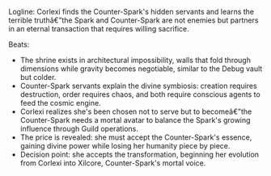 ﻿---
series: 1
novella: 3
file: S1N3_IntA
type: interlude
label: A
pov: Corlexi
setting: Counter-Spark shrine - first contact
word_target_min: 801
word_target_max: 1299
status: outline
---
Logline: Corlexi finds the Counter-Spark's hidden servants and learns the terrible truthâ€”the Spark and Counter-Spark are not enemies but partners in an eternal transaction that requires willing sacrifice.

Beats:
- The shrine exists in architectural impossibility, walls that fold through dimensions while gravity becomes negotiable, similar to the Debug vault but colder.
- Counter-Spark servants explain the divine symbiosis: creation requires destruction, order requires chaos, and both require conscious agents to feed the cosmic engine.
- Corlexi realizes she's been chosen not to serve but to becomeâ€”the Counter-Spark needs a mortal avatar to balance the Spark's growing influence through Guild operations.
- The price is revealed: she must accept the Counter-Spark's essence, gaining divine power while losing her humanity piece by piece.
- Decision point: she accepts the transformation, beginning her evolution from Corlexi into Xilcore, Counter-Spark's mortal voice.